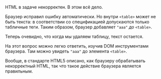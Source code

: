 HTML в задаче некорректен. В этом всё дело.

Браузер исправил ошибку автоматически. Но внутри `<table>` может не быть текста: в соответствии со спецификацией допускаются только табличные теги. Таким образом, браузер добавляет `"aaa"` *до* `<table>`.

Теперь очевидно, что когда мы удаляем таблицу, текст остается.

На этот вопрос можно легко ответить, изучив DOM инструментами браузера. Там можно увидеть `"aaa"` до элемента `<table>`.

Вообще, в стандарте HTML5 описано, как браузеру обрабатывать некорректный HTML, так что такое действие браузера является правильным.

